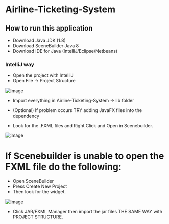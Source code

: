 # Airline-Ticketing-System

## How to run this application
- Download Java JDK (1.8)
- Download SceneBuilder Java 8
- Download IDE for Java (IntelliJ/Eclipse/Netbeans)

### IntelliJ way
- Open the project with IntelliJ
- Open File -> Project Structure
  
![image](https://github.com/Genrei123/Airline-Ticketing-System/assets/109770981/5e2c56ef-40b3-4439-8f88-a9068f29ebe7)

- Import everything in Airline-Ticketing-System -> lib folder
- (Optional) If problem occurs TRY adding JavaFX files into the dependency

- Look for the .FXML files and Right Click and Open in Scenebuilder.
  
![image](https://github.com/Genrei123/Airline-Ticketing-System/assets/109770981/7d4e97d1-8240-481a-b88b-b3a67b99619d)

# If Scenebuilder is unable to open the FXML file do the following:
- Open SceneBuilder
- Press Create New Project
- Then look for the widget.
  
![image](https://github.com/Genrei123/Airline-Ticketing-System/assets/109770981/3a0b4856-fb43-47da-a6d3-69717753ff46)

- Click JAR/FXML Manager then import the jar files THE SAME WAY with PROJECT STRUCTURE.




